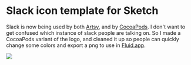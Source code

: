 # Slack icon template for Sketch

Slack is now being used by both [Artsy](http://artsy.net), and by [CocoaPods](http://cocoapods.org). I don't want to get confused which instance of slack people are talking on. So I made a CocoaPods variant of the logo, and cleaned it up so people can quickly change some colors and export a png to use in [Fluid.app](http://fluidapp.com).

<a href= "http://orta.io/projects/slack/assets/SlackTemplate.zip"><img src="/projects/images/slack-template.png"></a>
